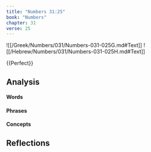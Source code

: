 ```yaml
---
title: "Numbers 31:25"
book: "Numbers"
chapter: 31
verse: 25
---
```

![[/Greek/Numbers/031/Numbers-031-025G.md#Text]]
![[/Hebrew/Numbers/031/Numbers-031-025H.md#Text]]

{{Perfect}}

## Analysis

#### Words

#### Phrases

#### Concepts

## Reflections
